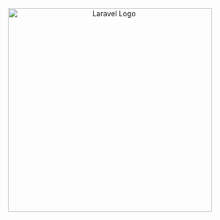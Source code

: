 <p align="center"><img src="https://image.pngaaa.com/904/2275904-middle.png" width="400" alt="Laravel Logo"></p>
